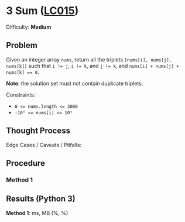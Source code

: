 # 3 Sum ([LC015](https://leetcode.com/problems/3sum/))
Difficulty: **Medium**

## Problem

Given an integer array `nums`, return all the triplets `[nums[i], nums[j], nums[k]]` such that `i != j`, `i != k`, and `j != k`, and `nums[i] + nums[j] + nums[k] == 0`.

**Note**: the solution set must not contain duplicate triplets.

Constraints:
- `0 <= nums.length <= 3000`
- `-10⁵ <= nums[i] <= 10⁵`

## Thought Process

Edge Cases / Caveats / Pitfalls:

## Procedure

### Method 1

## Results (Python 3)

**Method 1**:  ms, MB (%, %)
